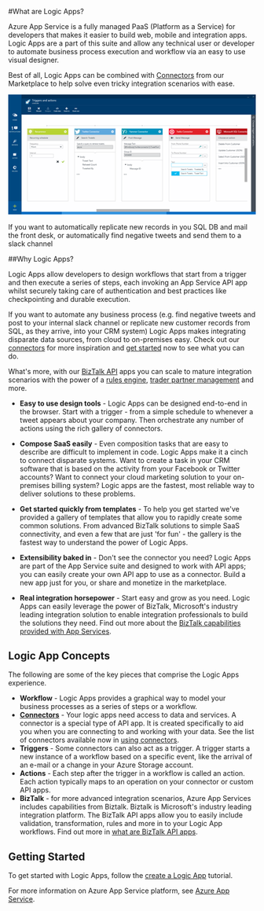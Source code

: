 <properties 
	pageTitle="What are Logic Apps?" 
	description="Learn more about App Service Logic Apps" 
	authors="joshtwist" 
	manager="dwrede" 
	editor="" 
	services="app-service\logic" 
	documentationCenter=""/>

<tags
	ms.service="app-service-logic"
	ms.workload="integration"
	ms.tgt_pltfrm="na"
	ms.devlang="na"
	ms.topic="article"
	ms.date="02/24/2015"
	ms.author="jtwist"/>

#What are Logic Apps?

Azure App Service is a fully managed PaaS (Platform as a Service) for developers that makes it easier to build web, mobile and integration apps. Logic Apps are a part of this suite and allow any technical user or developer to automate business process execution and workflow via an easy to use visual designer.

Best of all, Logic Apps can be combined with [Connectors][connectors] from our Marketplace to help solve even tricky integration scenarios with ease.

![Flow app designer](./media/app-service-logic-what-are-logic-apps/Designer.png)

If you want to automatically replicate new records in you SQL DB and mail the front desk, or  automatically find negative tweets and send them to a slack channel 

##Why Logic Apps?

Logic Apps allow developers to design workflows that start from a trigger and then execute a series of steps, each invoking an App Service API app whilst securely taking care of authentication and best practices like checkpointing and durable execution.

If you want to automate any business process (e.g. find negative tweets and post to your internal slack channel or replicate new customer records from SQL, as they arrive, into your CRM system) Logic Apps makes integrating disparate data sources, from cloud to on-premises easy. Check out our [connectors][connectors] for more inspiration and [get started][create] now to see what you can do. 

What's more, with our [BizTalk API][biztalk] apps you can scale to mature integration scenarios with the power of a [rules engine][rules], [trader partner management][tpm] and more.

- **Easy to use design tools** - Logic Apps can be designed end-to-end in the browser. Start with a trigger - from a simple schedule to whenever a tweet appears about your company. Then orchestrate any number of actions  using the rich gallery of connectors.

- **Compose SaaS easily** - Even composition tasks that are easy to describe are difficult to implement in code. Logic Apps make it a cinch to connect disparate systems. Want to create a task in your CRM software that is based on the activity from your Facebook or Twitter accounts? Want to connect your cloud marketing solution to your on-premises billing system? Logic apps are the fastest, most reliable way to deliver solutions to these problems.

- **Get started quickly from templates** - To help you get started we've provided a gallery of templates that allow you to rapidly create some common solutions. From advanced BizTalk solutions to simple SaaS connectivity, and even a few that are just 'for fun' - the gallery is the fastest way to understand the power of Logic Apps.

- **Extensibility baked in** - Don't see the connector you need? Logic Apps are part of the App Service suite and designed to work with API apps; you can easily create your own API app to use as a connector. Build a new app just for you, or share and monetize in the marketplace.

- **Real integration horsepower** - Start easy and grow as you need. Logic Apps can easily leverage the power of BizTalk, Microsoft's industry leading integration solution to enable integration professionals to build the solutions they need. Find out more about the [BizTalk capabilities provided with App Services][biztalk].

## Logic App Concepts

The following are some of the key pieces that comprise the Logic Apps experience. 

- **Workflow** - Logic Apps provides a graphical way to model your business processes as a series of steps or a workflow.
- **[Connectors][connectors]** - Your logic apps need access to data and services. A connector is a special type of API app. It is created specifically to aid you when you are connecting to and working with your data. See the list of connectors available now in [using connectors][connectors].
- **Triggers** - Some connectors can also act as a trigger. A trigger starts a new instance of a workflow based on a specific event, like the arrival of an e-mail or a change in your Azure Storage account.
-  **Actions** - Each step after the trigger in a workflow is called an action. Each action typically maps to an operation on your connector or custom API apps.
- **BizTalk** - for more advanced integration scenarios, Azure App Services includes capabilities from Biztalk. Biztalk is Microsoft's industry leading integration platform. The BizTalk API apps allow you to easily include validation, transformation, rules and more in to your Logic App workflows. Find out more in [what are BizTalk API apps][biztalk].

## Getting Started

To get started with Logic Apps, follow the [create a Logic App][create] tutorial.

For more information on Azure App Service platform, see [Azure App Service][appservice].

[biztalk]: app-service-logic-what-are-biztalk-api-apps.md
[appservice]: ../app-service/app-service-value-prop-what-is.md
[create]: app-service-logic-create-a-logic-app.md
[connectors]: app-service-logic-use-biztalk-connectors.md
[tpm]: app-service-logic-create-a-trading-partner-agreement
[rules]: app-service-logic-use-biztalk-rules

 